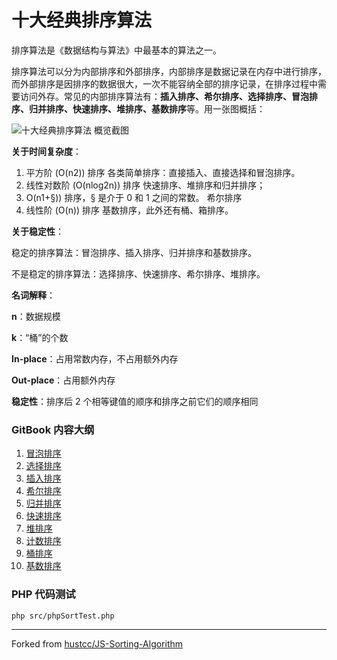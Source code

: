 # 十大经典排序算法

排序算法是《数据结构与算法》中最基本的算法之一。

排序算法可以分为内部排序和外部排序，内部排序是数据记录在内存中进行排序，而外部排序是因排序的数据很大，一次不能容纳全部的排序记录，在排序过程中需要访问外存。常见的内部排序算法有：**插入排序、希尔排序、选择排序、冒泡排序、归并排序、快速排序、堆排序、基数排序**等。用一张图概括：

![十大经典排序算法 概览截图](https://github.com/slugphp/PHP-Sorting-Algorithm/raw/master/res/sort.png)


**关于时间复杂度**：

1. 平方阶 (O(n2)) 排序
	各类简单排序：直接插入、直接选择和冒泡排序。
2. 线性对数阶 (O(nlog2n)) 排序
	快速排序、堆排序和归并排序；
3. O(n1+§)) 排序，§ 是介于 0 和 1 之间的常数。
    希尔排序
4. 线性阶 (O(n)) 排序
	基数排序，此外还有桶、箱排序。


**关于稳定性**：

稳定的排序算法：冒泡排序、插入排序、归并排序和基数排序。

不是稳定的排序算法：选择排序、快速排序、希尔排序、堆排序。


**名词解释**：

**n**：数据规模

**k**：“桶”的个数

**In-place**：占用常数内存，不占用额外内存

**Out-place**：占用额外内存

**稳定性**：排序后 2 个相等键值的顺序和排序之前它们的顺序相同



### GitBook 内容大纲

1. [冒泡排序](01.bubbleSort.md)
2. [选择排序](02.selectionSort.md)
3. [插入排序](03.insertionSort.md)
4. [希尔排序](04.shellSort.md)
5. [归并排序](05.mergeSort.md)
6. [快速排序](06.quickSort.md)
7. [堆排序](07.heapSort.md)
8. [计数排序](08.countingSort.md)
9. [桶排序](09.bucketSort.md)
10. [基数排序](10.radixSort.md)


### PHP 代码测试
`php src/phpSortTest.php`

----

Forked from [hustcc/JS-Sorting-Algorithm](https://github.com/hustcc/JS-Sorting-Algorithm)
